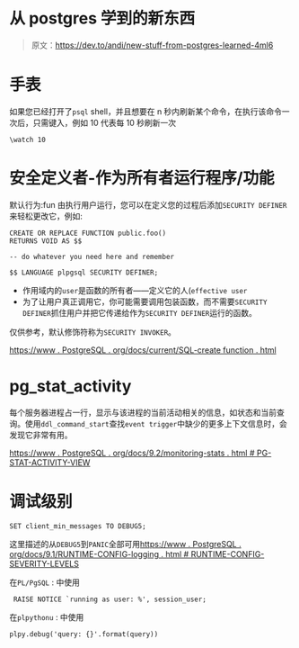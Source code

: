 # 从 postgres 学到的新东西

> 原文：<https://dev.to/andi/new-stuff-from-postgres-learned-4ml6>

# 手表

如果您已经打开了`psql` shell，并且想要在 n 秒内刷新某个命令，在执行该命令一次后，只需键入，例如 10 代表每 10 秒刷新一次

```
\watch 10 
```

# 安全定义者-作为所有者运行程序/功能

默认行为:fun 由执行用户运行，您可以在定义您的过程后添加`SECURITY DEFINER`来轻松更改它，例如:

```
CREATE OR REPLACE FUNCTION public.foo() 
RETURNS VOID AS $$

-- do whatever you need here and remember

$$ LANGUAGE plpgsql SECURITY DEFINER; 
```

*   作用域内的`user`是函数的所有者——定义它的人(`effective user`
*   为了让用户真正调用它，你可能需要调用包装函数，而不需要`SECURITY DEFINER`抓住用户并把它传递给作为`SECURITY DEFINER`运行的函数。

仅供参考，默认修饰符称为`SECURITY INVOKER`。

[https://www . PostgreSQL . org/docs/current/SQL-create function . html](https://www.postgresql.org/docs/current/sql-createfunction.html)

# pg_stat_activity

每个服务器进程占一行，显示与该进程的当前活动相关的信息，如状态和当前查询。使用`ddl_command_start`查找`event trigger`中缺少的更多上下文信息时，会发现它非常有用。

[https://www . PostgreSQL . org/docs/9.2/monitoring-stats . html # PG-STAT-ACTIVITY-VIEW](https://www.postgresql.org/docs/9.2/monitoring-stats.html#PG-STAT-ACTIVITY-VIEW)

# 调试级别

```
SET client_min_messages TO DEBUG5; 
```

这里描述的从`DEBUG5`到`PANIC`全部可用[https://www . PostgreSQL . org/docs/9.1/RUNTIME-CONFIG-logging . html # RUNTIME-CONFIG-SEVERITY-LEVELS](https://www.postgresql.org/docs/9.1/runtime-config-logging.html#RUNTIME-CONFIG-SEVERITY-LEVELS)

在`PL/PgSQL` :
中使用

```
 RAISE NOTICE `running as user: %', session_user; 
```

在`plpythonu` :
中使用

```
plpy.debug('query: {}'.format(query)) 
```
